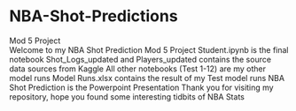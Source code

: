 # NBA-Shot-Predictions
Mod 5 Project<br>
Welcome to my NBA Shot Prediction Mod 5 Project
Student.ipynb is the final notebook
Shot_Logs_updated and Players_updated contains the source data sources from Kaggle
All other notebooks (Test 1-12) are my other model runs
Model Runs.xlsx contains the result of my Test model runs
NBA Shot Prediction is the Powerpoint Presentation
Thank you for visiting my repository, hope you found some interesting tidbits of NBA Stats
